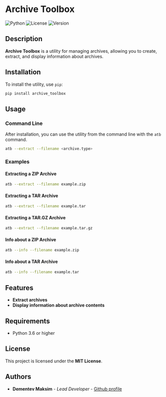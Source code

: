 # Archive Toolbox

![Python](https://img.shields.io/badge/Python-3.6%2B-blue)
![License](https://img.shields.io/badge/License-MIT-green)
![Version](https://img.shields.io/badge/Version-0.3-orange)

## Description

**Archive Toolbox** is a utility for managing archives, allowing you to create, extract, and display information about archives.

## Installation

To install the utility, use `pip`:

```sh
pip install archive_toolbox
```

## Usage

### Command Line

After installation, you can use the utility from the command line with the `atb` command.

```sh
atb --extract --filename <archive.type>
```

### Examples

#### Extracting a ZIP Archive

```sh
atb --extract --filename example.zip
```


#### Extracting a TAR Archive

```sh
atb --extract --filename example.tar
```

#### Extracting a TAR.GZ Archive

```sh
atb --extract --filename example.tar.gz
```
#### Info about a ZIP Archive

```sh
atb --info --filename example.zip
```

#### Info about a TAR Archive

```sh
atb --info --filename example.tar
```

## Features

- **Extract archives**
- **Display information about archive contents**

## Requirements

- Python 3.6 or higher

## License

This project is licensed under the **MIT License**.

## Authors

- **Dementev Maksim** - *Lead Developer* - [Github profile](https://github.com/idmaksim)


